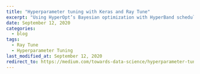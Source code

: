 ```yaml
---
title: "Hyperparameter tuning with Keras and Ray Tune"
excerpt: "Using HyperOpt’s Bayesian optimization with HyperBand scheduler to choose the best hyperparameters for machine learning models"
date: September 12, 2020
categories:
  - blog
tags:
  - Ray Tune
  - Hyperparameter Tuning
last_modified_at: September 12, 2020
redirect_to: https://medium.com/towards-data-science/hyperparameter-tuning-with-keras-and-ray-tune-1353e6586fda
---
```

